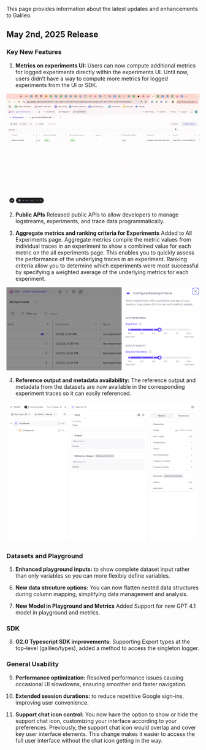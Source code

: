 This page provides information about the latest updates and enhancements to Galileo.

## May 2nd, 2025 Release

### Key New Features

1. **Metrics on experiments UI:** Users can now compute additional metrics for logged experiments directly within the experiments UI. Until now, users didn’t have a way to compute more metrics for logged experiments from the UI or SDK.    

![Metrics on experiments UI](images/AddingMetricstoExperimentsinUI-ezgif.com-optimize.gif)

2. **Public APIs** Released public APIs to allow developers to manage logstreams, experiments, and trace data programmatically.

3. **Aggregate metrics and ranking criteria for Experiments** Added to All Experiments page. Aggregate metrics compile the metric values from individual traces in an experiment to show a combined value for each metric on the all experiments page. This enables you to quickly assess the performance of the underlying traces in an experiment. Ranking criteria allow you to determine which experiments were most successful by specifying a weighted average of the underlying metrics for each experiment. 

![Ranking Criteria Interface](images/Added-aggregate-metrics.png)

4. **Reference output and metadata availability:** The reference output and metadata from the datasets are now available in the corresponding experiment traces so it can easily referenced.

![Reference Output Interface](images/Reference-output-and-metadata-from-datasets.png)

### Datasets and Playground

5. **Enhanced playground inputs:** to show complete dataset input rather than only variables so you can more flexibly define variables.

6. **New data strcuture options:** You can now flatten nested data structures during column mapping, simplifying data management and analysis.

7. **New Model in Playground and Metrics** Added Support for new GPT 4.1 model in playground and metrics.

### SDK 

8. **G2.0 Typescript SDK improvements:** Supporting Export types at the top-level (galileo/types), added a method to access the singleton logger.

### General Usability

9. **Performance optimization:** Resolved performance issues causing occasional UI slowdowns, ensuring smoother and faster navigation.

10. **Extended session durations:** to reduce repetitive Google sign-ins, improving user convenience.

11. **Support chat icon control:** You now have the option to show or hide the support chat icon, customizing your interface according to your preferences. Previously, the support chat icon would overlap and cover key user interface elements. This change makes it easier to access the full user interface without the chat icon getting in the way.
